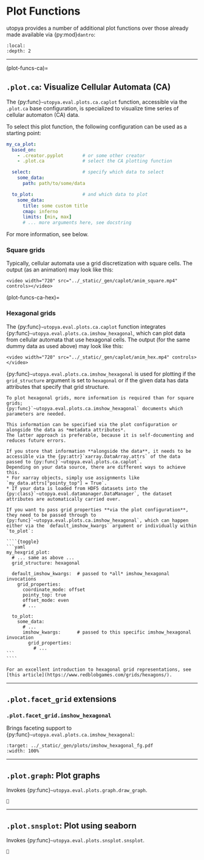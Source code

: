 # Plot Functions

utopya provides a number of additional plot functions over those already made available via {py:mod}`dantro`:

```{contents}
:local:
:depth: 2
```

---

(plot-funcs-ca)=

## `.plot.ca`: Visualize Cellular Automata (CA)
The {py:func}`~utopya.eval.plots.ca.caplot` function, accessible via the `.plot.ca` base configuration, is specialized to visualize time series of cellular automaton (CA) data.

To select this plot function, the following configuration can be used as a starting point:

```yaml
my_ca_plot:
  based_on:
    - .creator.pyplot       # or some other creator
    - .plot.ca              # select the CA plotting function

  select:                   # specify which data to select
    some_data:
      path: path/to/some/data

  to_plot:                  # and which data to plot
    some_data:
      title: some custom title
      cmap: inferno
      limits: [min, max]
      # ... more arguments here, see docstring
```

For more information, see below.


### Square grids
Typically, cellular automata use a grid discretization with square cells.
The output (as an animation) may look like this:

```{raw} html
<video width="720" src="../_static/_gen/caplot/anim_square.mp4" controls></video>
```

(plot-funcs-ca-hex)=

### Hexagonal grids  
The {py:func}`~utopya.eval.plots.ca.caplot` function integrates {py:func}`~utopya.eval.plots.ca.imshow_hexagonal`, which can plot data from cellular automata that use hexagonal cells.
The output (for the same dummy data as used above) may look like this:

```{raw} html
<video width="720" src="../_static/_gen/caplot/anim_hex.mp4" controls></video>
```

{py:func}`~utopya.eval.plots.ca.imshow_hexagonal` is used for plotting if the `grid_structure` argument is set to `hexagonal` or if the given data has data attributes that specify that grid structure.


`````{admonition} Specifying properties for hexagonal grid structure
To plot hexagonal grids, more information is required than for square grids;
{py:func}`~utopya.eval.plots.ca.imshow_hexagonal` documents which parameters are needed.

This information can be specified via the plot configuration or alongside the data as *metadata attributes*.
The latter approach is preferable, because it is self-documenting and reduces future errors.

If you store that information **alongside the data**, it needs to be accessible via the {py:attr}`xarray.DataArray.attrs` of the data passed to {py:func}`~utopya.eval.plots.ca.caplot`.
Depending on your data source, there are different ways to achieve this.
* For xarray objects, simply use assignments like `my_data.attrs["pointy_top"] = True`.
* If your data is loaded from HDF5 datasets into the {py:class}`~utopya.eval.datamanager.DataManager`, the dataset attributes are automatically carried over.

If you want to pass grid properties **via the plot configuration**, they need to be passed through to {py:func}`~utopya.eval.plots.ca.imshow_hexagonal`, which can happen either via the `default_imshow_kwargs` argument or individually within `to_plot`:

````{toggle}
```yaml
my_hexgrid_plot:
  # ... same as above ...
  grid_structure: hexagonal

  default_imshow_kwargs:  # passed to *all* imshow_hexagonal invocations
    grid_properties:
      coordinate_mode: offset
      pointy_top: true
      offset_mode: even
      # ...

  to_plot:
    some_data:
      # ...
      imshow_kwargs:      # passed to this specific imshow_hexagonal invocation
        grid_properties:
          # ...
```
````

`````

```{hint}
For an excellent introduction to hexagonal grid representations, see [this article](https://www.redblobgames.com/grids/hexagons/).
```


---

## `.plot.facet_grid` extensions

### `.plot.facet_grid.imshow_hexagonal`
Brings faceting support to {py:func}`~utopya.eval.plots.ca.imshow_hexagonal`:

```{image} ../_static/_gen/plots/imshow_hexagonal_fg.pdf
:target: ../_static/_gen/plots/imshow_hexagonal_fg.pdf
:width: 100%
````


---

## `.plot.graph`: Plot graphs

Invokes {py:func}`~utopya.eval.plots.graph.draw_graph`.

```{todo}
🚧
```


---

## `.plot.snsplot`: Plot using seaborn

Invokes {py:func}`~utopya.eval.plots.snsplot.snsplot`.

```{todo}
🚧
```
